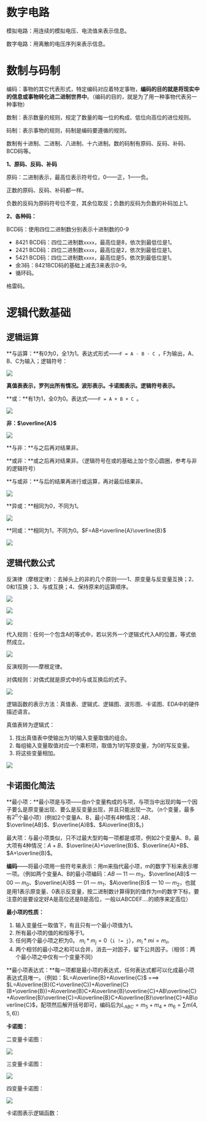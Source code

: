 # 数字电路

模拟电路：用连续的模拟电压、电流值来表示信息。

数字电路：用离散的电压序列来表示信息。

# 数制与码制

编码：事物的其它代表形式，特定编码对应着特定事物，**编码的目的就是将现实中的信息或事物转化进二进制世界中**。（编码的目的，就是为了用一种事物代表另一种事物）

数制：表示数量的规则，规定了数量的每一位的构成、低位向高位的进位规则。

码制：表示事物的规则，码制是编码要遵循的规则。

数制有十进制、二进制、八进制、十六进制。数的码制有原码、反码、补码、BCD码等。

**1、原码、反码、补码**

原码：二进制表示，最高位表示符号位，0——正，1——负。

正数的原码、反码、补码都一样。

负数的反码为原码符号位不变，其余位取反；负数的反码为负数的补码加上1。

**2、各种码：**

BCD码：使用四位二进制数分别表示十进制数的0-9

- 8421 BCD码：四位二进制数`xxxx`，最高位是8，依次到最低位是1。
- 2421 BCD码：四位二进制数`xxxx`，最高位是2，依次到最低位是1。
- 5421 BCD码：四位二进制数`xxxx`，最高位是5，依次到最低位是1。
- 余3码：8421BCD码的基础上减去3来表示0-9。
- 循环码。

格雷码。

# 逻辑代数基础

## 逻辑运算

**与运算：**有0为0，全1为1。表达式形式——`F = A · B · C `，F为输出，A、B、C为输入；逻辑符号：

![](imgDigital/1.与.png)

**真值表表示，罗列出所有情况。波形表示。卡诺图表示。逻辑符号表示。**

**或：**有1为1，全0为0。表达式——`F = A + B + C `。

![](imgDigital/2.或.png)

**非：$\overline{A}$**

![](imgDigital/3.非非.png)

**与非：**与之后再对结果非。

**或非：**或之后再对结果非。（逻辑符号在或的基础上加个空心圆圈，参考与非的逻辑符号）

**与或非：**与后的结果再进行或运算，再对最后结果非。

![](imgDigital/4.与或非.png)

**异或：**相同为0，不同为1。

![](imgDigital/6.异或.png)

**同或：**相同为1，不同为0。$F=AB+\overline{A}\overline{B}$

![](imgDigital/7.同或.png)

## 逻辑代数公式

反演律（摩根定律）：去掉头上的非的几个原则——1、原变量与反变量互换；2、0和1互换；3、与或互换；4、保持原来的运算顺序。

![](imgDigital/8.定律.png)

![](imgDigital/8.布尔恒等.png)

![](imgDigital/8.常用公式.png)

代入规则：任何一个包含A的等式中，若以另外一个逻辑式代入A的位置，等式依然成立。

![](imgDigital/9.代换.png)

反演规则——摩根定律。

对偶规则：对偶式就是原式中的与或互换后的式子。

![](imgDigital/10.对偶.png)

逻辑函数的表示方法：真值表、逻辑式、逻辑图、波形图、卡诺图、EDA中的硬件描述语言。

真值表转为逻辑式：

1. 找出真值表中使输出为1的输入变量取值的组合。
2. 每组输入变量取值对应一个乘积项，取值为1的写原变量，为0的写反变量。
3. 将这些变量相加。

![](imgDigital/11.转换.png)

## 卡诺图化简法

**最小项：**最小项是与项——由n个变量构成的与项，与项当中出现的每一个因子要么是原变量出现、要么是反变量出现，并且只能出现一次。（n个变量，最多有$2^n$个最小项）(例如2个变量A、B，最小项有4种情况：$AB$、$\overline{AB}$、$\overline{A}B$、$A\overline{B}$。)

最大项：与最小项类似，只不过最大型的每一项都是或项，例如2个变量A、B，最大项有4种情况：$A+B$、$\overline{A}+\overline{B}$、$\overline{A}+B$、$A+\overline{B}$。

**编码**——将最小项用一些符号来表示：用m来指代最小项，m的数字下标来表示哪一项。（例如两个变量A、B的最小项编码：$AB$ — 11 — $m_3$、$\overline{AB}$ — 00 — $m_0$、$\overline{A}B$ — 01 — $m_1$、$A\overline{B}$ — 10 — $m_2$，也就是用1表示原变量、0表示反变量，按二进制数计算得到的值作为m的数字下标，要注意的是要设定好A是高位还是B是高位，一般以ABCDEF....的顺序来定高位）

**最小项的性质：**

1. 输入变量任一取值下，有且只有一个最小项值为1。
2. 所有最小项的值的和恒等于1。
3. 任何两个最小项之积为0。 $m_i*m_j=0$（`i != j`），$m_i*mi=m_i$。
4. 两个相邻的最小项之和可以合并，消去一对因子，留下公共因子。（相邻：两个最小项之中仅有一个变量不同）

**最小项表达式：**每一项都是最小项的表达式，任何表达式都可以化成最小项表达式且唯一。（例如：$L=A\overline{B}+A\overline{C}$ ===>  $L=A\overline{B}(C+\overline{C})+A\overline{C}(B+\overline{B})=A\overline{B}C+A\overline{B}\overline{C}+AB\overline{C}+A\overline{B}\overline{C}=A\overline{B}C+A\overline{B}\overline{C}+AB\overline{C}$，配项然后解开括号即可，编码后为$L_{ABC}=m_5+m_4+m_6=\sum m(4,5,6)$）	

**卡诺图：**

二变量卡诺图：

![](imgDigital/11.卡诺图2.png)

三变量卡诺图：

![](imgDigital/11.卡诺图3.png)

四变量卡诺图：

![](imgDigital/11.卡诺图4.png)

卡诺图表示逻辑函数：









